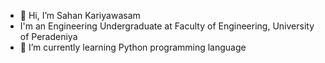 - 👋 Hi, I’m Sahan Kariyawasam
- I'm an Engineering Undergraduate at Faculty of Engineering, University of Peradeniya
- 🌱 I’m currently learning Python programming language



<!---
SahaanK/SahaanK is a ✨ special ✨ repository because its `README.md` (this file) appears on your GitHub profile.
You can click the Preview link to take a look at your changes.
--->
